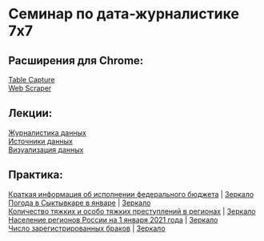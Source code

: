 # Семинар по дата-журналистике 7x7

## Расширения для Chrome:
[Table Capture](https://chrome.google.com/webstore/detail/table-capture/iebpjdmgckacbodjpijphcplhebcmeop)<br>
[Web Scraper](https://webscraper.io)<br>

## Лекции:
[Журналистика данных](/welcome.pdf)<br>
[Источники данных](/datasources.pdf)<br>
[Визуализация данных](/dataviz.pdf)<br>


## Практика:
[Краткая информация об исполнении федерального бюджета](https://minfin.gov.ru/opendata/7710168360-fedbud_year/) | [Зеркало](/1_budget.csv)<br>
[Погода в Сыктывкаре в январе](http://www.pogodaiklimat.ru/weather.php?id=23804&bday=1&fday=31&amonth=1&ayear=2022&bot=2) | [Зеркало](https://docs.google.com/spreadsheets/d/1u04uIv5vI08R7jFXsxhFFNiwomOzfnaP_ml-UglFf4M/edit?usp=sharing)<br>
[Количество тяжких и особо тяжких преступлений в регионах](https://fedstat.ru/indicator/36223) | [Зеркало](/3_prestup.xls)<br>
[Население регионов России на 1 января 2021 года](https://showdata.gks.ru/report/278928/) | [Зеркало](/4_nasel.xlsx)<br>
[Число зарегистрированных браков](https://fedstat.ru/indicator/33553) | [Зеркало](/5_weddings.xlsx)<br>
